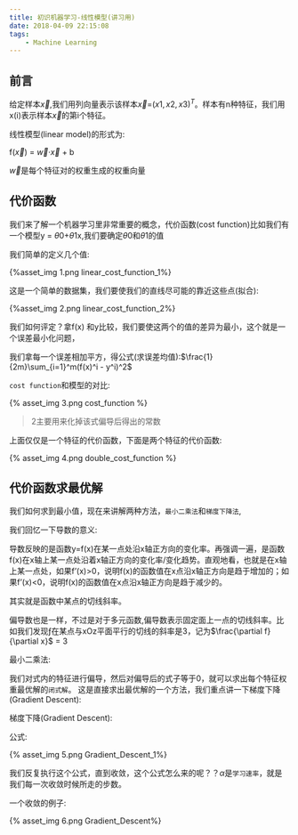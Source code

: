 ```yaml
---
title: 初识机器学习-线性模型(讲习用)
date: 2018-04-09 22:15:08
tags:
    - Machine Learning
---
```


## 前言

给定样本$\vec x$,我们用列向量表示该样本$\vec x$=$(x1,x2,x3)^T$。样本有n种特征，我们用x(i)表示样本$\vec x$的第i个特征。

线性模型(linear model)的形式为:

f($\vec x$) = $\vec w$·$\vec x$ + b

$\vec w$是每个特征对的权重生成的权重向量
<!-- more -->
## 代价函数

我们来了解一个机器学习里非常重要的概念，代价函数(cost function)比如我们有一个模型y = $\theta 0$+$\theta 1$x,我们要确定$\theta 0$和$\theta 1$的值

我们简单的定义几个值:

{%asset_img 1.png linear_cost_function_1%}

这是一个简单的数据集，我们要使我们的直线尽可能的靠近这些点(拟合):

{%asset_img 2.png linear_cost_function_2%}

我们如何评定？拿f(x) 和y比较，我们要使这两个的值的差异为最小，这个就是一个误差最小化问题，

我们拿每一个误差相加平方，得公式(求误差均值):$\frac{1}{2m}\sum_{i=1}^m(f(x)^i - y^i)^2$

`cost function`和模型的对比:

{% asset_img 3.png cost_function %}

> 2主要用来化掉该式偏导后得出的常数

上面仅仅是一个特征的代价函数，下面是两个特征的代价函数:

{% asset_img 4.png double_cost_function %}

## 代价函数求最优解

我们如何求到最小值，现在来讲解两种方法，`最小二乘法`和`梯度下降法`,

我们回忆一下导数的意义:

导数反映的是函数y=f(x)在某一点处沿x轴正方向的变化率。再强调一遍，是函数f(x)在x轴上某一点处沿着x轴正方向的变化率/变化趋势。直观地看，也就是在x轴上某一点处，如果f’(x)>0，说明f(x)的函数值在x点沿x轴正方向是趋于增加的；如果f’(x)<0，说明f(x)的函数值在x点沿x轴正方向是趋于减少的。

其实就是函数中某点的切线斜率。

偏导数也是一样，不过是对于多元函数,偏导数表示固定面上一点的切线斜率。比如我们发现ƒ在某点与xOz平面平行的切线的斜率是3，记为$\frac{\partial f}{\partial x}$ = 3

最小二乘法:

我们对式内的特征进行偏导，然后对偏导后的式子等于0，就可以求出每个特征权重最优解的`闭式解`。
这是直接求出最优解的一个方法，我们重点讲一下梯度下降(Gradient Descent):

梯度下降(Gradient Descent):

公式:

{% asset_img 5.png Gradient_Descent_1%}

我们反复执行这个公式，直到收敛，这个公式怎么来的呢？？$\alpha$是`学习速率`，就是我们每一次收敛时候所走的步数。

一个收敛的例子:

{% asset_img 6.png Gradient_Descent%}

